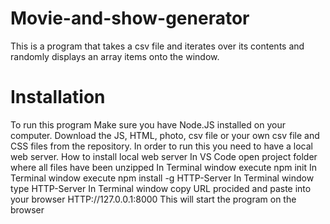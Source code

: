 # Movie-and-show-generator
This is a program that takes a csv file and iterates over its contents and randomly displays an array items onto the window.

# Installation
To run this program
Make sure you have Node.JS installed on your computer.
Download the JS, HTML, photo, csv file or your own csv file and CSS files from the repository.
In order to run this you need to have a local web server.
    How to install local web server
    In VS Code open project folder where all files have been unzipped
    In Terminal window execute npm init
    In Terminal window execute npm install -g HTTP-Server
    In Terminal window type HTTP-Server
    In Terminal window copy URL procided and paste into your browser HTTP://127.0.0.1:8000
    This will start the program on the browser
